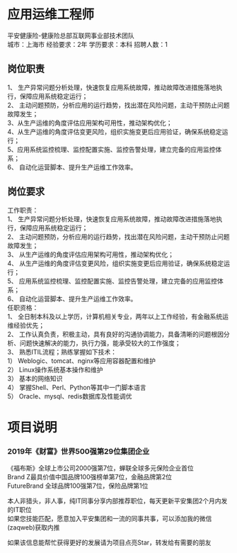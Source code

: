 # 应用运维工程师
平安健康险-健康险总部互联网事业部技术团队  
城市：上海市 经验要求：2年 学历要求：本科  招聘人数：1

## 岗位职责
1、 生产异常问题分析处理，快速恢复应用系统故障，推动故障改进措施落地执行，保障应用系统稳定运行；   
2、 主动问题预防，分析应用的运行趋势，找出潜在风险问题，主动干预防止问题故障发生；   
3、从生产运维的角度评估应用架构可用性，推动架构优化；   
4、从生产运维的角度评估变更风险，组织实施变更后应用验证，确保系统稳定运行；   
5、应用系统监控梳理、监控配置实施、监控告警处理，建立完备的应用监控体系；   
6、 自动化运营脚本、提升生产运维工作效率。

## 岗位要求
工作职责：   
1、 生产异常问题分析处理，快速恢复应用系统故障，推动故障改进措施落地执行，保障应用系统稳定运行；   
2、 主动问题预防，分析应用的运行趋势，找出潜在风险问题，主动干预防止问题故障发生；   
3、 从生产运维的角度评估应用架构可用性，推动架构优化；   
4、 从生产运维的角度评估变更风险，组织实施变更后应用验证，确保系统稳定运行；   
5、 应用系统监控梳理、监控配置实施、监控告警处理，建立完备的应用监控体系；   
6、 自动化运营脚本、提升生产运维工作效率。   
任职资格：   
1、 全日制本科及以上学历，计算机相关专业，两年以上工作经验，有金融系统运维经验优先；   
2、 工作认真负责，积极主动，具有良好的沟通协调能力，具备清晰的问题根因分析、问题快速解决的能力，执行力强，能承受较大的工作强度；   
3、 熟悉ITIL流程；熟练掌握如下技术：   
1）  Weblogic、tomcat、nginx等应用容器配置和维护   
2）  Linux操作系统基本操作和维护   
3） 基本的网络知识   
4）  掌握Shell、Perl、Python等其中一门脚本语言   
5）  Oracle、mysql、redis数据库及性能调优

# 项目说明

### 2019年《财富》世界500强第29位集团企业
《福布斯》全球上市公司2000强第7位，蝉联全球多元保险企业首位  
Brand Z最具价值中国品牌100强榜单第7位，金融品牌第2位  
FutureBrand 全球品牌100强第7位，保险品牌第1位

本人非猎头，非人事，纯IT同事分享内部推荐职位，每天更新平安集团2个月内发的IT职位  
如果您技能匹配，愿意加入平安集团和一流的同事共事，可以添加我的微信(zaqweb)获取内推 

如果该信息能帮忙获得更好的发展请为项目点亮Star，转发给有需要的朋友





